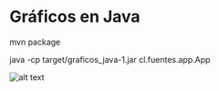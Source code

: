 # Gráficos en Java

mvn package

java -cp target/graficos_java-1.jar cl.fuentes.app.App


![alt text](http://https://github.com/alvarockcl/graficos_java/graficos_java.png)



